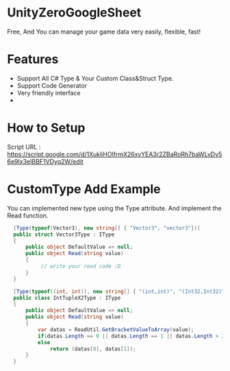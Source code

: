  
 
 # UnityZeroGoogleSheet
 Free, And You can manage your game data very easily, flexible, fast!
 
 
 # Features
 - Support All C# Type & Your Custom Class&Struct Type.
 - Support Code Generator
 - Very friendly interface
 - 
 # How to Setup
 Script URL : https://script.google.com/d/1XukliHOlfrmX26xvYEA3r2ZBaRoRh7baWLvDv56e9Ix3eIBBF1VDyq2W/edit

 # CustomType Add Example
 You can implemented new type using the Type attribute. And implement the Read function.
  
 
  ```csharp
    [Type(typeof(Vector3), new string[] { "Vector3", "vector3"})]
    public struct Vector3Type : IType
    {
        public object DefaultValue => null;
        public object Read(string value)
        {
             // write your read code :D
        }
    }
 ```
 
 
  ```csharp
    [Type(typeof((int, int)), new string[] { "(int,int)", "(Int32,Int32)" })]
    public class IntTupleX2Type : IType
    {
        public object DefaultValue => null;
        public object Read(string value)
        {
            var datas = ReadUtil.GetBracketValueToArray(value);
            if(datas.Length == 0 || datas.Length == 1 || datas.Length > 2) return DefaultValue;
            else 
                return (datas[0], datas[1]); 
        }
    }
 ```
 
